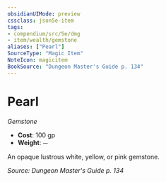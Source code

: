 ```yaml
---
obsidianUIMode: preview
cssclass: json5e-item
tags:
- compendium/src/5e/dmg
- item/wealth/gemstone
aliases: ["Pearl"]
SourceType: "Magic Item"
NoteIcon: magicitem
BookSource: "Dungeon Master's Guide p. 134"
---
```

# Pearl
*Gemstone*  

- **Cost**: 100 gp
- **Weight**: ⏤

An opaque lustrous white, yellow, or pink gemstone.

*Source: Dungeon Master's Guide p. 134*